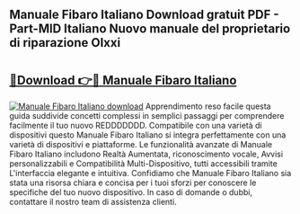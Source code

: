 ## Manuale Fibaro Italiano Download gratuit PDF - Part-MlD Italiano Nuovo manuale del proprietario di riparazione OIxxi

# <h2><a href="http://dffom9.blite.top/?on=Manuale+Fibaro+Italiano">🔗Download 👉🔴 Manuale Fibaro Italiano</a></h2>

[![Manuale Fibaro Italiano download](https://i.imgur.com/lujVjoI.png)](http://dffom9.blite.top/?on=Manuale+Fibaro+Italiano)
Apprendimento reso facile questa guida suddivide concetti complessi in semplici passaggi per comprendere facilmente il tuo nuovo REDDDDDDD. Compatibile con una varietà di dispositivi questo Manuale Fibaro Italiano si integra perfettamente con una varietà di dispositivi e piattaforme. Le funzionalità avanzate di Manuale Fibaro Italiano includono Realtà Aumentata, riconoscimento vocale, Avvisi personalizzabili e Compatibilità Multi-Dispositivo, tutti accessibili tramite L'interfaccia elegante e intuitiva. Confidiamo che Manuale Fibaro Italiano sia stata una risorsa chiara e concisa per i tuoi sforzi per conoscere le specifiche del tuo nuovo dispositivo. In caso di domande o dubbi, contattare il nostro team di assistenza clienti.
